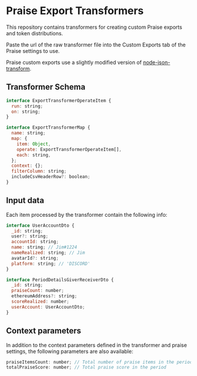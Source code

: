 # Praise Export Transformers

This repository contains transformers for creating custom Praise exports and token distributions.

Paste the url of the raw transformer file into the Custom Exports tab of the Praise settings to use.

Praise custom exports use a slightly modified version of [node-json-transform](https://github.com/bozzltron/node-json-transform).

## Transformer Schema

```javascript
interface ExportTransformerOperateItem {
  run: string;
  on: string;
}

interface ExportTransformerMap {
  name: string;
  map: {
    item: Object,
    operate: ExportTransformerOperateItem[],
    each: string,
  };
  context: {};
  filterColumn: string;
  includeCsvHeaderRow?: boolean;
}
```

## Input data

Each item processed by the transformer contain the following info:

```javascript
interface UserAccountDto {
  _id: string;
  user?: string;
  accountId: string;
  name: string; // Jim#1224
  nameRealized: string; // Jim
  avatarId?: string;
  platform: string; // 'DISCORD'
}

interface PeriodDetailsGiverReceiverDto {
  _id: string;
  praiseCount: number;
  ethereumAddress?: string;
  scoreRealized: number;
  userAccount: UserAccountDto;
}
```

## Context parameters

In addition to the context parameters defined in the transformer and praise settings, the following parameters are also available:

```javascript
praiseItemsCount: number; // Total number of praise items in the period
totalPraiseScore: number; // Total praise score in the period
```
